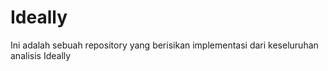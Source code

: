 # Ideally
Ini adalah sebuah repository yang berisikan implementasi dari keseluruhan analisis Ideally 
